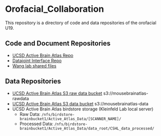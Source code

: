 # Orofacial_Collaboration

This repository is a directory of code and data repositories of the orofacial U19.

## Code and Document Repositories

* [UCSD Active Brain Atlas Repo](https://github.com/ActiveBrainAtlas/MouseBrainAtlas_dev)
* [Datajoint Interface Repo](https://github.com/ActiveBrainAtlas/Datajoint_Interface)
* [Wang lab shared files](https://github.com/wanglab-duke/Orofacial_U19_Shared_Files)

## Data Repositories

* [UCSD Active Brain Atlas S3 raw data bucket](https://s3.console.aws.amazon.com/s3/buckets/mousebrainatlas-rawdata/?region=us-east-1&tab=overview)  s3://mousebrainatlas-rawdata
* [UCSD Active Brain Atlas S3 data bucket](https://s3.console.aws.amazon.com/s3/buckets/mousebrainatlas-data/?region=us-east-1&tab=overview)  s3://mousebrainatlas-data
* UCSD Active Brain Atlas birdstore storage (Kleinfeld Lab local server)
    * Raw Data: `/nfs/birdstore-brainbucket1/Active_Atlas_Data/[SCANNER_NAME]/`
    * Processed Data: `/nfs/birdstore-brainbucket1/Active_Atlas_Data/data_root/CSHL_data_processed/`
